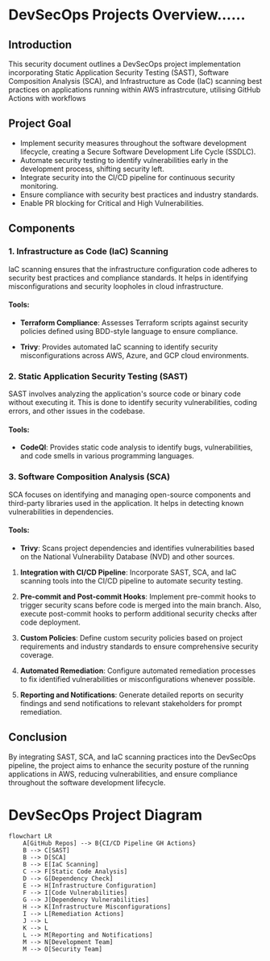 # DevSecOps Projects Overview......

## Introduction
This security document outlines a DevSecOps project implementation incorporating Static Application Security Testing (SAST), Software Composition Analysis (SCA), and Infrastructure as Code (IaC) scanning best practices on applications running within AWS infrastrcuture, utilising GitHub Actions with workflows

## Project Goal
- Implement security measures throughout the software development lifecycle, creating a Secure Software Development Life Cycle (SSDLC).
- Automate security testing to identify vulnerabilities early in the development process, shifting security left.
- Integrate security into the CI/CD pipeline for continuous security monitoring.
- Ensure compliance with security best practices and industry standards.
- Enable PR blocking for Critical and High Vulnerabilities.

## Components

### 1. Infrastructure as Code (IaC) Scanning
IaC scanning ensures that the infrastructure configuration code adheres to security best practices and compliance standards. It helps in identifying misconfigurations and security loopholes in cloud infrastructure.

#### Tools:

- **Terraform Compliance**: Assesses Terraform scripts against security policies defined using BDD-style language to ensure compliance.

- **Trivy**: Provides automated IaC scanning to identify security misconfigurations across AWS, Azure, and GCP cloud environments.

### 2. Static Application Security Testing (SAST)

SAST involves analyzing the application's source code or binary code without executing it. This is done to identify security vulnerabilities, coding errors, and other issues in the codebase.

#### Tools:

- **CodeQl**: Provides static code analysis to identify bugs, vulnerabilities, and code smells in various programming languages.

### 3. Software Composition Analysis (SCA)

SCA focuses on identifying and managing open-source components and third-party libraries used in the application. It helps in detecting known vulnerabilities in dependencies.
#### Tools:

- **Trivy**: Scans project dependencies and identifies vulnerabilities based on the National Vulnerability Database (NVD) and other sources.

1. **Integration with CI/CD Pipeline**: Incorporate SAST, SCA, and IaC scanning tools into the CI/CD pipeline to automate security testing.

2. **Pre-commit and Post-commit Hooks**: Implement pre-commit hooks to trigger security scans before code is merged into the main branch. Also, execute post-commit hooks to perform additional security checks after code deployment.

3. **Custom Policies**: Define custom security policies based on project requirements and industry standards to ensure comprehensive security coverage.

4. **Automated Remediation**: Configure automated remediation processes to fix identified vulnerabilities or misconfigurations whenever possible.

5. **Reporting and Notifications**: Generate detailed reports on security findings and send notifications to relevant stakeholders for prompt remediation.

## Conclusion

By integrating SAST, SCA, and IaC scanning practices into the DevSecOps pipeline, the project aims to enhance the security posture of the running applications in AWS, reducing vulnerabilities, and ensure compliance throughout the software development lifecycle.

# DevSecOps Project Diagram

```mermaid
flowchart LR
    A[GitHub Repos] --> B{CI/CD Pipeline GH Actions}
    B --> C[SAST]
    B --> D[SCA]
    B --> E[IaC Scanning]
    C --> F[Static Code Analysis]
    D --> G[Dependency Check]
    E --> H[Infrastructure Configuration]
    F --> I[Code Vulnerabilities]
    G --> J[Dependency Vulnerabilities]
    H --> K[Infrastructure Misconfigurations]
    I --> L[Remediation Actions]
    J --> L
    K --> L
    L --> M[Reporting and Notifications]
    M --> N[Development Team]
    M --> O[Security Team]